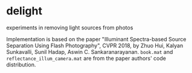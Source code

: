 # delight
experiments in removing light sources from photos

Implementation is based on the paper "Illuminant Spectra-based Source Separation Using Flash Photography", CVPR 2018,
by Zhuo Hui, Kalyan Sunkavalli, Sunil Hadap, Aswin C. Sankaranarayanan. `book.mat` and `reflectance_illum_camera.mat`
are from the paper authors' code distribution.